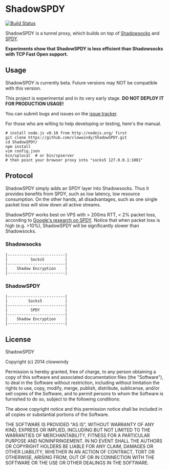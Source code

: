 ShadowSPDY
==========
[![Build Status][1]][2]

ShadowSPDY is a tunnel proxy, which builds on top of [Shadowsocks][3] and 
[SPDY][4].

**Experiments show that ShadowSPDY is less efficient than Shadowsocks
with TCP Fast Open support.**

Usage
-----

ShadowSPDY is currently beta. Future versions may NOT be compatible with this 
version.

This project is experimental and in its very early stage. **DO NOT DEPLOY IT 
FOR PRODUCTION USAGE!**

You can submit bugs and issues on the [issue tracker][5].

For those who are willing to help developing or testing, here's the manual.

    # install node.js v0.10 from http://nodejs.org/ first
    git clone https://github.com/clowwindy/ShadowSPDY.git
    cd ShadowSPDY/
    npm install
    vim config.json
    bin/splocal  # or bin/spserver
    # then point your browser proxy into "socks5 127.0.0.1:1081"

Protocol
--------

ShadowSPDY simply adds an SPDY layer into Shadowsocks. Thus it provides benefits 
from SPDY, such as low latency, low resource consumption. On the other hands, 
all disadvantages, such as one single packet loss will slow down all active
streams.

ShadowSPDY works best on VPS with > 200ms RTT, < 2% packet loss, according to
[Google's research on SPDY][6]. Notice that when packet loss is high
(e.g. >10%), ShadowSPDY will be significantly slower than Shadowsocks.

### Shadowsocks

    |-------------------------|
    |          Socks5         |
    |-------------------------|
    |    Shadow Encryption    |
    |-------------------------|

### ShadowSPDY

    |-------------------------|
    |         Socks5          |
    |-------------------------|
    |          SPDY           |
    |-------------------------|
    |    Shadow Encryption    |
    |-------------------------|

License
-------

ShadowSPDY

Copyright (c) 2014 clowwindy

Permission is hereby granted, free of charge, to any person obtaining a copy
of this software and associated documentation files (the "Software"), to deal
in the Software without restriction, including without limitation the rights
to use, copy, modify, merge, publish, distribute, sublicense, and/or sell
copies of the Software, and to permit persons to whom the Software is
furnished to do so, subject to the following conditions:

The above copyright notice and this permission notice shall be included in
all copies or substantial portions of the Software.

THE SOFTWARE IS PROVIDED "AS IS", WITHOUT WARRANTY OF ANY KIND, EXPRESS OR
IMPLIED, INCLUDING BUT NOT LIMITED TO THE WARRANTIES OF MERCHANTABILITY,
FITNESS FOR A PARTICULAR PURPOSE AND NONINFRINGEMENT. IN NO EVENT SHALL THE
AUTHORS OR COPYRIGHT HOLDERS BE LIABLE FOR ANY CLAIM, DAMAGES OR OTHER
LIABILITY, WHETHER IN AN ACTION OF CONTRACT, TORT OR OTHERWISE, ARISING FROM,
OUT OF OR IN CONNECTION WITH THE SOFTWARE OR THE USE OR OTHER DEALINGS IN THE
SOFTWARE.


[1]: https://travis-ci.org/clowwindy/ShadowSPDY.svg?branch=master
[2]: https://travis-ci.org/clowwindy/ShadowSPDY
[3]: https://github.com/clowwindy/shadowsocks
[4]: http://www.chromium.org/spdy
[5]: https://github.com/clowwindy/ShadowSPDY/issues
[6]: http://www.chromium.org/spdy/spdy-whitepaper#TOC-Preliminary-results
